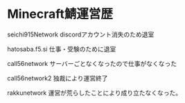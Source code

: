 # Minecraft鯖運営歴
seichi915Network
discordアカウント消失のため退室

hatosaba.f5.si
仕事・受験のために退室

call56network
サーバーごとなくなったので仕事がなくなった

call56network2
独裁により運営終了

rakkunetwork
運営が荒らしたことにより成り立たなくなった。

